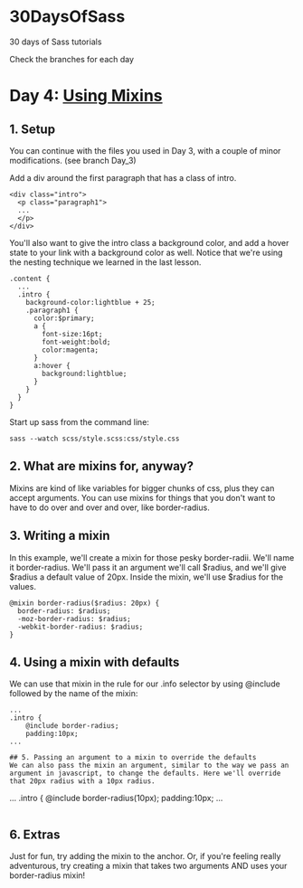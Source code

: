30DaysOfSass
============

30 days of Sass tutorials

Check the branches for each day

# Day 4: [Using Mixins](http://leveluptuts.com/tutorials/sass-tutorials/4-using-mixins)

## 1. Setup
 You can continue with the files you used in Day 3, with a couple of minor modifications. (see branch Day_3)
 
 Add a div around the first paragraph that has a class of intro.
 
 ```
 <div class="intro">
   <p class="paragraph1">
   ...
   </p>
 </div>
```

You'll also want to give the intro class a background color, and add a hover state to your link with a background color as well.  Notice that we're using the nesting technique we learned in the last lesson.

```
.content {
  ...
  .intro {
    background-color:lightblue + 25;
    .paragraph1 {
      color:$primary;
      a {
        font-size:16pt;
        font-weight:bold;
        color:magenta;
      }
      a:hover {
        background:lightblue;
      }
    }
  }
}
```

 Start up sass from the command line:
 
 ```
 sass --watch scss/style.scss:css/style.css
 ```

## 2. What are mixins for, anyway?
Mixins are kind of like variables for bigger chunks of css, plus they can accept arguments. You can use mixins for things that you don't want to have to do over and over and over, like border-radius.

## 3. Writing a mixin
In this example, we'll create a mixin for those pesky border-radii. We'll name it border-radius. We'll pass it an argument we'll call $radius, and we'll give $radius a default value of 20px. Inside the mixin, we'll use $radius for the values.

```
@mixin border-radius($radius: 20px) {
  border-radius: $radius;
  -moz-border-radius: $radius;
  -webkit-border-radius: $radius;
}
```

## 4. Using a mixin with defaults
We can use that mixin in the rule for our .info selector by using @include followed by the name of the mixin:

```
...
.intro {
    @include border-radius;
    padding:10px;
...

## 5. Passing an argument to a mixin to override the defaults
We can also pass the mixin an argument, similar to the way we pass an argument in javascript, to change the defaults. Here we'll override that 20px radius with a 10px radius.

```
...
.intro {
    @include border-radius(10px);
    padding:10px;
...
```

```

## 6. Extras
Just for fun, try adding the mixin to the anchor. Or, if you're feeling really adventurous, try creating a mixin that takes two arguments AND uses your border-radius mixin!